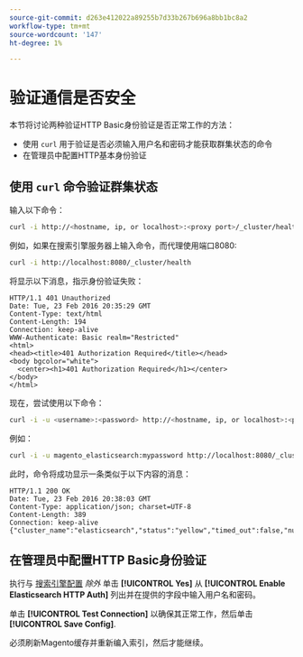 ```yaml
---
source-git-commit: d263e412022a89255b7d33b267b696a8bb1bc8a2
workflow-type: tm+mt
source-wordcount: '147'
ht-degree: 1%

---
```

# 验证通信是否安全

本节将讨论两种验证HTTP Basic身份验证是否正常工作的方法：

* 使用 `curl` 用于验证是否必须输入用户名和密码才能获取群集状态的命令
* 在管理员中配置HTTP基本身份验证

## 使用 `curl` 命令验证群集状态

输入以下命令：

```bash
curl -i http://<hostname, ip, or localhost>:<proxy port>/_cluster/health
```

例如，如果在搜索引擎服务器上输入命令，而代理使用端口8080:

```bash
curl -i http://localhost:8080/_cluster/health
```

将显示以下消息，指示身份验证失败：

```terminal
HTTP/1.1 401 Unauthorized
Date: Tue, 23 Feb 2016 20:35:29 GMT
Content-Type: text/html
Content-Length: 194
Connection: keep-alive
WWW-Authenticate: Basic realm="Restricted"
<html>
<head><title>401 Authorization Required</title></head>
<body bgcolor="white">
  <center><h1>401 Authorization Required</h1></center>
</body>
</html>
```

现在，尝试使用以下命令：

```bash
curl -i -u <username>:<password> http://<hostname, ip, or localhost>:<proxy port>/_cluster/health
```

例如：

```bash
curl -i -u magento_elasticsearch:mypassword http://localhost:8080/_cluster/health
```

此时，命令将成功显示一条类似于以下内容的消息：

```terminal
HTTP/1.1 200 OK
Date: Tue, 23 Feb 2016 20:38:03 GMT
Content-Type: application/json; charset=UTF-8
Content-Length: 389
Connection: keep-alive
{"cluster_name":"elasticsearch","status":"yellow","timed_out":false,"number_of_nodes":1,"number_of_data_nodes":1,"active_primary_shards":5,"active_shards":5,"relocating_shards":0,"initializing_shards":0,"unassigned_shards":5,"delayed_unassigned_shards":0,"number_of_pending_tasks":0,"number_of_in_flight_fetch":0,"task_max_waiting_in_queue_millis":0,"active_shards_percent_as_number":50.0}
```

## 在管理员中配置HTTP Basic身份验证

执行与 [搜索引擎配置](../configuration/search/configure-search-engine.md) *除外* 单击 **[!UICONTROL Yes]** 从 **[!UICONTROL Enable Elasticsearch HTTP Auth]** 列出并在提供的字段中输入用户名和密码。

单击 **[!UICONTROL Test Connection]** 以确保其正常工作，然后单击 **[!UICONTROL Save Config]**.

必须刷新Magento缓存并重新编入索引，然后才能继续。
